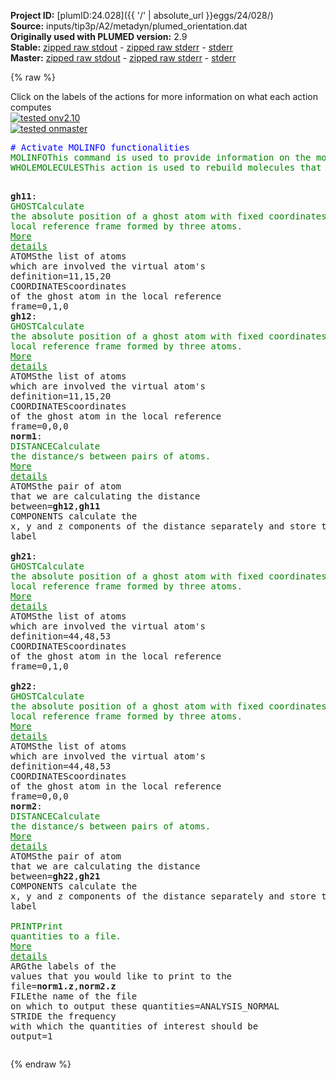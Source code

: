 **Project ID:** [plumID:24.028]({{ '/' | absolute_url }}eggs/24/028/)  
**Source:** inputs/tip3p/A2/metadyn/plumed_orientation.dat  
**Originally used with PLUMED version:** 2.9  
**Stable:** [zipped raw stdout](plumed_orientation.dat.plumed.stdout.txt.zip) - [zipped raw stderr](plumed_orientation.dat.plumed.stderr.txt.zip) - [stderr](plumed_orientation.dat.plumed.stderr)  
**Master:** [zipped raw stdout](plumed_orientation.dat.plumed_master.stdout.txt.zip) - [zipped raw stderr](plumed_orientation.dat.plumed_master.stderr.txt.zip) - [stderr](plumed_orientation.dat.plumed_master.stderr)  

{% raw %}
<div class="plumedpreheader">
<div class="headerInfo" id="value_details_data/inputs/tip3p/A2/metadyn/plumed_orientation.dat"> Click on the labels of the actions for more information on what each action computes </div>
<div class="containerBadge">
<div class="headerBadge"><a href="plumed_orientation.dat.plumed.stderr"><img src="https://img.shields.io/badge/v2.10-passing-green.svg" alt="tested onv2.10" /></a></div>
<div class="headerBadge"><a href="plumed_orientation.dat.plumed_master.stderr"><img src="https://img.shields.io/badge/master-passing-green.svg" alt="tested onmaster" /></a></div>
</div>
</div>
<pre class="plumedlisting">
<span style="color:blue" class="comment"># Activate MOLINFO functionalities</span>
<span class="plumedtooltip" style="color:green">MOLINFO<span class="right">This command is used to provide information on the molecules that are present in your system. <a href="https://www.plumed.org/doc-master/user-doc/html/MOLINFO" style="color:green">More details</a><i></i></span></span> <span class="plumedtooltip">STRUCTURE<span class="right">a file in pdb format containing a reference structure<i></i></span></span>=../conf.pdb
<span style="display:none;" id="data/inputs/tip3p/A2/metadyn/plumed_orientation.dat">The MOLINFO action with label <b></b> calculates something</span><span class="plumedtooltip" style="color:green">WHOLEMOLECULES<span class="right">This action is used to rebuild molecules that can become split by the periodic boundary conditions. <a href="https://www.plumed.org/doc-master/user-doc/html/WHOLEMOLECULES" style="color:green">More details</a><i></i></span></span> <span class="plumedtooltip">ENTITY0<span class="right">the atoms that make up a molecule that you wish to align<i></i></span></span>=11,15,20 <span class="plumedtooltip">ENTITY1<span class="right">the atoms that make up a molecule that you wish to align<i></i></span></span>=44,48,53

<b name="data/inputs/tip3p/A2/metadyn/plumed_orientation.datgh11" onclick='showPath("data/inputs/tip3p/A2/metadyn/plumed_orientation.dat","data/inputs/tip3p/A2/metadyn/plumed_orientation.datgh11","data/inputs/tip3p/A2/metadyn/plumed_orientation.datgh11","brown")'>gh11</b>: <span class="plumedtooltip" style="color:green">GHOST<span class="right">Calculate the absolute position of a ghost atom with fixed coordinates in the local reference frame formed by three atoms. <a href="https://www.plumed.org/doc-master/user-doc/html/GHOST" style="color:green">More details</a><i></i></span></span> <span class="plumedtooltip">ATOMS<span class="right">the list of atoms which are involved the virtual atom's definition<i></i></span></span>=11,15,20 <span class="plumedtooltip">COORDINATES<span class="right">coordinates of the ghost atom in the local reference frame<i></i></span></span>=0,1,0 
<span style="display:none;" id="data/inputs/tip3p/A2/metadyn/plumed_orientation.datgh11">The GHOST action with label <b>gh11</b> calculates something</span><b name="data/inputs/tip3p/A2/metadyn/plumed_orientation.datgh12" onclick='showPath("data/inputs/tip3p/A2/metadyn/plumed_orientation.dat","data/inputs/tip3p/A2/metadyn/plumed_orientation.datgh12","data/inputs/tip3p/A2/metadyn/plumed_orientation.datgh12","brown")'>gh12</b>: <span class="plumedtooltip" style="color:green">GHOST<span class="right">Calculate the absolute position of a ghost atom with fixed coordinates in the local reference frame formed by three atoms. <a href="https://www.plumed.org/doc-master/user-doc/html/GHOST" style="color:green">More details</a><i></i></span></span> <span class="plumedtooltip">ATOMS<span class="right">the list of atoms which are involved the virtual atom's definition<i></i></span></span>=11,15,20 <span class="plumedtooltip">COORDINATES<span class="right">coordinates of the ghost atom in the local reference frame<i></i></span></span>=0,0,0
<span style="display:none;" id="data/inputs/tip3p/A2/metadyn/plumed_orientation.datgh12">The GHOST action with label <b>gh12</b> calculates something</span><b name="data/inputs/tip3p/A2/metadyn/plumed_orientation.datnorm1" onclick='showPath("data/inputs/tip3p/A2/metadyn/plumed_orientation.dat","data/inputs/tip3p/A2/metadyn/plumed_orientation.datnorm1","data/inputs/tip3p/A2/metadyn/plumed_orientation.datnorm1","brown")'>norm1</b>: <span class="plumedtooltip" style="color:green">DISTANCE<span class="right">Calculate the distance/s between pairs of atoms. <a href="https://www.plumed.org/doc-master/user-doc/html/DISTANCE" style="color:green">More details</a><i></i></span></span> <span class="plumedtooltip">ATOMS<span class="right">the pair of atom that we are calculating the distance between<i></i></span></span>=<b name="data/inputs/tip3p/A2/metadyn/plumed_orientation.datgh12">gh12</b>,<b name="data/inputs/tip3p/A2/metadyn/plumed_orientation.datgh11">gh11</b> <span class="plumedtooltip">COMPONENTS<span class="right"> calculate the x, y and z components of the distance separately and store them as label<i></i></span></span>
<br/><span style="display:none;" id="data/inputs/tip3p/A2/metadyn/plumed_orientation.datnorm1">The DISTANCE action with label <b>norm1</b> calculates the following quantities:<table  align="center" frame="void" width="95%" cellpadding="5%"><tr><td width="5%"><b> Quantity </b>  </td><td><b> Description </b> </td></tr><tr><td width="5%">norm1.x</td><td>the x-component of the vector connecting the two atoms</td></tr><tr><td width="5%">norm1.y</td><td>the y-component of the vector connecting the two atoms</td></tr><tr><td width="5%">norm1.z</td><td>the z-component of the vector connecting the two atoms</td></tr><tr><td width="5%">norm1.value</td><td>the DISTANCE between this pair of atoms</td></tr></table></span><b name="data/inputs/tip3p/A2/metadyn/plumed_orientation.datgh21" onclick='showPath("data/inputs/tip3p/A2/metadyn/plumed_orientation.dat","data/inputs/tip3p/A2/metadyn/plumed_orientation.datgh21","data/inputs/tip3p/A2/metadyn/plumed_orientation.datgh21","brown")'>gh21</b>: <span class="plumedtooltip" style="color:green">GHOST<span class="right">Calculate the absolute position of a ghost atom with fixed coordinates in the local reference frame formed by three atoms. <a href="https://www.plumed.org/doc-master/user-doc/html/GHOST" style="color:green">More details</a><i></i></span></span> <span class="plumedtooltip">ATOMS<span class="right">the list of atoms which are involved the virtual atom's definition<i></i></span></span>=44,48,53 <span class="plumedtooltip">COORDINATES<span class="right">coordinates of the ghost atom in the local reference frame<i></i></span></span>=0,1,0   
<span style="display:none;" id="data/inputs/tip3p/A2/metadyn/plumed_orientation.datgh21">The GHOST action with label <b>gh21</b> calculates something</span><b name="data/inputs/tip3p/A2/metadyn/plumed_orientation.datgh22" onclick='showPath("data/inputs/tip3p/A2/metadyn/plumed_orientation.dat","data/inputs/tip3p/A2/metadyn/plumed_orientation.datgh22","data/inputs/tip3p/A2/metadyn/plumed_orientation.datgh22","brown")'>gh22</b>: <span class="plumedtooltip" style="color:green">GHOST<span class="right">Calculate the absolute position of a ghost atom with fixed coordinates in the local reference frame formed by three atoms. <a href="https://www.plumed.org/doc-master/user-doc/html/GHOST" style="color:green">More details</a><i></i></span></span> <span class="plumedtooltip">ATOMS<span class="right">the list of atoms which are involved the virtual atom's definition<i></i></span></span>=44,48,53 <span class="plumedtooltip">COORDINATES<span class="right">coordinates of the ghost atom in the local reference frame<i></i></span></span>=0,0,0
<span style="display:none;" id="data/inputs/tip3p/A2/metadyn/plumed_orientation.datgh22">The GHOST action with label <b>gh22</b> calculates something</span><b name="data/inputs/tip3p/A2/metadyn/plumed_orientation.datnorm2" onclick='showPath("data/inputs/tip3p/A2/metadyn/plumed_orientation.dat","data/inputs/tip3p/A2/metadyn/plumed_orientation.datnorm2","data/inputs/tip3p/A2/metadyn/plumed_orientation.datnorm2","brown")'>norm2</b>: <span class="plumedtooltip" style="color:green">DISTANCE<span class="right">Calculate the distance/s between pairs of atoms. <a href="https://www.plumed.org/doc-master/user-doc/html/DISTANCE" style="color:green">More details</a><i></i></span></span> <span class="plumedtooltip">ATOMS<span class="right">the pair of atom that we are calculating the distance between<i></i></span></span>=<b name="data/inputs/tip3p/A2/metadyn/plumed_orientation.datgh22">gh22</b>,<b name="data/inputs/tip3p/A2/metadyn/plumed_orientation.datgh21">gh21</b> <span class="plumedtooltip">COMPONENTS<span class="right"> calculate the x, y and z components of the distance separately and store them as label<i></i></span></span>
<br/><span style="display:none;" id="data/inputs/tip3p/A2/metadyn/plumed_orientation.datnorm2">The DISTANCE action with label <b>norm2</b> calculates the following quantities:<table  align="center" frame="void" width="95%" cellpadding="5%"><tr><td width="5%"><b> Quantity </b>  </td><td><b> Description </b> </td></tr><tr><td width="5%">norm2.x</td><td>the x-component of the vector connecting the two atoms</td></tr><tr><td width="5%">norm2.y</td><td>the y-component of the vector connecting the two atoms</td></tr><tr><td width="5%">norm2.z</td><td>the z-component of the vector connecting the two atoms</td></tr><tr><td width="5%">norm2.value</td><td>the DISTANCE between this pair of atoms</td></tr></table></span><span class="plumedtooltip" style="color:green">PRINT<span class="right">Print quantities to a file. <a href="https://www.plumed.org/doc-master/user-doc/html/PRINT" style="color:green">More details</a><i></i></span></span> <span class="plumedtooltip">ARG<span class="right">the labels of the values that you would like to print to the file<i></i></span></span>=<b name="data/inputs/tip3p/A2/metadyn/plumed_orientation.datnorm1">norm1.z</b>,<b name="data/inputs/tip3p/A2/metadyn/plumed_orientation.datnorm2">norm2.z</b> <span class="plumedtooltip">FILE<span class="right">the name of the file on which to output these quantities<i></i></span></span>=ANALYSIS_NORMAL <span class="plumedtooltip">STRIDE<span class="right"> the frequency with which the quantities of interest should be output<i></i></span></span>=1
</pre>
{% endraw %}
